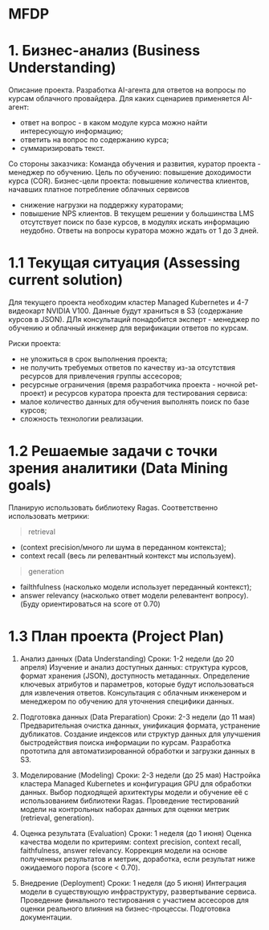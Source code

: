 # MFDP

# 1. Бизнес-анализ (Business Understanding)
Описание проекта.
Разработка AI-агента для ответов на вопросы по курсам облачного провайдера.
Для каких сценариев применяется AI-агент:
- ответ на вопрос - в каком модуле курса можно найти интересующую информацию;
- ответить на вопрос по содержанию курса;
- суммаризировать текст.

Со стороны заказчика: 
Команда обучения и развития, куратор проекта - менеджер по обучению.
Цель по обучению: повышение доходимости курса (COR).
Бизнес-цели проекта: повышение количества клиентов, начавших платное потребление облачных сервисов
- снижение нагрузки на поддержку кураторами;
- повышение NPS клиентов.
В текущем решении у большинства LMS отсутствует поиск по базе курсов, в модулях искать информацию неудобно.
Ответы на вопросы куратора можно ждать от 1 до 3 дней.

# 1.1 Текущая ситуация (Assessing current solution)
Для текущего проекта необходим кластер Managed Kubernetes и 4-7 видеокарт NVIDIA V100.
Данные будут храниться в S3 (содержание курсов в JSON).
ДЛя консультаций понадобится эксперт - менеджер по обучению и облачный инженер для верификации ответов по курсам.

Риски проекта:
- не уложиться в срок выполнения проекта;
- не получить требуемых ответов по качеству из-за отсутствия ресурсов для привлечения группы ассесоров;
- ресурсные ограничения (время разработчика проекта - ночной pet-проект) и ресурсов куратора проекта для тестирования сервиса:
- малое количество данных для обучения выполнять поиск по базе курсов;
- сложность технологии реализации.

# 1.2 Решаемые задачи с точки зрения аналитики (Data Mining goals)

Планирую использовать библиотеку Ragas.
Соответственно использовать метрики: 
> retrieval 
- (context precision/много ли шума в переданном контекста);
- context recall (весь ли релевантный контекст мы используем).

> generation
- failthfulness (насколько модели использует переданный контекст);
- answer relevancy (насколько ответ модели релевантент вопросу). 
(Буду ориентироваться на score от 0.70)

# 1.3 План проекта (Project Plan)
1. Анализ данных (Data Understanding)
Сроки: 1-2 недели (до 20 апреля)
Изучение и анализ доступных данных: структура курсов, формат хранения (JSON), доступность метаданных.
Определение ключевых атрибутов и параметров, которые будут использоваться для извлечения ответов.
Консультация с облачным инженером и менеджером по обучению для уточнения специфики данных.

2. Подготовка данных (Data Preparation)
Сроки: 2-3 недели (до 11 мая)
Предварительная очистка данных, унификация формата, устранение дубликатов.
Создание индексов или структур данных для улучшения быстродействия поиска информации по курсам.
Разработка прототипа для автоматизированной обработки и загрузки данных в S3.

3. Моделирование (Modeling)
Сроки: 2-3 недели (до 25 мая)
Настройка кластера Managed Kubernetes и конфигурация GPU для обработки данных.
Выбор подходящей архитектуры модели и обучение её с использованием библиотеки Ragas.
Проведение тестирований модели на контрольных наборах данных для оценки метрик (retrieval, generation).

4. Оценка результата (Evaluation)
Сроки: 1 неделя (до 1 июня)
Оценка качества модели по критериям: context precision, context recall, faithfulness, answer relevancy.
Коррекция модели на основе полученных результатов и метрик, доработка, если результат ниже ожидаемого порога (score < 0.70).

5. Внедрение (Deployment)
Сроки: 1 неделя (до 5 июня)
Интеграция модели в существующую инфраструктуру, развертывание сервиса.
Проведение финального тестирования с участием ассесоров для оценки реального влияния на бизнес-процессы.
Подготовка документации.
